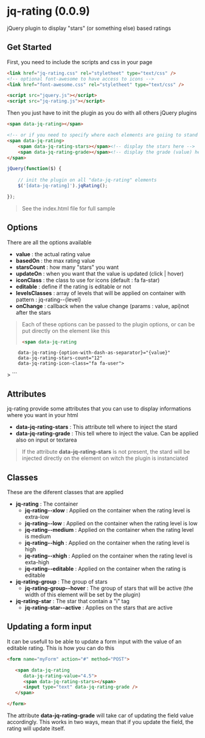 # jq-rating (0.0.9)


jQuery plugin to display "stars" (or something else) based ratings


## Get Started

First, you need to include the scripts and css in your page

```html
<link href="jq-rating.css" rel="styletheet" type="text/css" />
<!-- optional font-awesome to have access to icons -->
<link href="font-awesome.css" rel="styletheet" type="text/css" />

<script src="jquery.js"></script>
<script src="jq-rating.js"></script>
```

Then you just have to init the plugin as you do with all others jQuery plugins

```html
<span data-jq-rating></span>

<!-- or if you need to specify where each elements are goiing to stand -->
<span data-jq-rating>
	<span data-jq-rating-stars></span><!-- display the stars here -->
	<span data-jq-rating-grade></span><!-- display the grade (value) here -->
</span>
```

```javascript
jQuery(function($) {
	
	// init the plugin on all "data-jq-rating" elements
	$('[data-jq-rating]').jqRating();

});
```

> See the index.html file for full sample


## Options

There are all the options available

* __value__          : the actual rating value
* __basedOn__        : the max rating value
* __starsCount__     : how many "stars" you want
* __updateOn__       : when you want that the value is updated (click | hover)
* __iconClass__      : the class to use for icons (default : fa fa-star)
* __editable__       : define if the rating is editable or not
* __levelsClasses__  : array of levels that will be applied on container with pattern : jq-rating--{level}
* __onChange__       : callback when the value change (params : value, api)not after the stars

> Each of these options can be passed to the plugin options, or can be put directly on the element like this
>
> ```html
> <span data-jq-rating
        data-jq-rating-{option-with-dash-as-separator}="{value}"
        data-jq-rating-stars-count="12"
        data-jq-rating-icon-class="fa fa-user">
  </span>
> ```


## Attributes

jq-rating provide some attributes that you can use to display informations where you want in your html

* __data-jq-rating-stars__       : This attribute tell where to inject the stard
* __data-jq-rating-grade__       : This tell where to inject the value. Can be applied also on input or textarea

> If the attribute __data-jq-rating-stars__ is not present, the stard will be injected directly on the element on witch the plugin is instanciated


## Classes

These are the diferent classes that are applied

* __jq-rating__                     : The container
    * __jq-rating--xlow__               : Applied on the container when the rating level is extra-low
    * __jq-rating--low__                : Applied on the container when the rating level is low
    * __jq-rating--medium__             : Applied on the container when the rating level is medium
    * __jq-rating--high__               : Applied on the container when the rating level is high
    * __jq-rating--xhigh__              : Applied on the container when the rating level is exta-high
    * __jq-rating--editable__           : Applied on the container when the rating is editable
* __jq-rating-group__               : The group of stars
    * __jq-rating-group--hover__    : The group of stars that will be active (the width of this element will be set by the plugin)
* __jq-rating-star__                : The star that contain a "i" tag
    * __jq-rating-star--active__        : Applies on the stars that are active


## Updating a form input

It can be usefull to be able to update a form input with the value of an editable rating. This is how you can do this

```html
<form name="myForm" action="#" method="POST">

   <span data-jq-rating
      data-jq-rating-value="4.5">
      <span data-jq-rating-stars></span>
      <input type="text" data-jq-rating-grade />
   </span>

</form>
```

The attribute __data-jq-rating-grade__ will take car of updating the field value accordingly. This works in two ways, mean that if you update the field, the rating will update itself.


